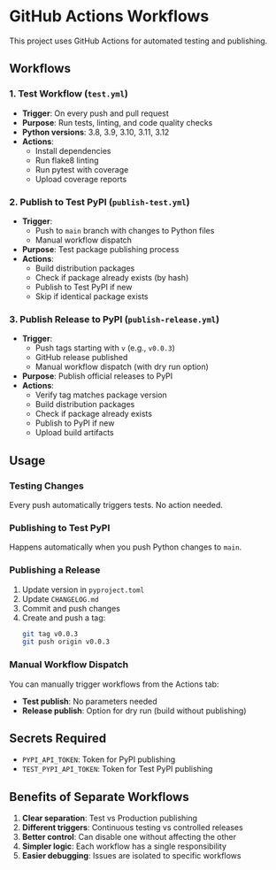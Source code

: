 # GitHub Actions Workflows

This project uses GitHub Actions for automated testing and publishing.

## Workflows

### 1. Test Workflow (`test.yml`)
- **Trigger**: On every push and pull request
- **Purpose**: Run tests, linting, and code quality checks
- **Python versions**: 3.8, 3.9, 3.10, 3.11, 3.12
- **Actions**:
  - Install dependencies
  - Run flake8 linting
  - Run pytest with coverage
  - Upload coverage reports

### 2. Publish to Test PyPI (`publish-test.yml`)
- **Trigger**: 
  - Push to `main` branch with changes to Python files
  - Manual workflow dispatch
- **Purpose**: Test package publishing process
- **Actions**:
  - Build distribution packages
  - Check if package already exists (by hash)
  - Publish to Test PyPI if new
  - Skip if identical package exists

### 3. Publish Release to PyPI (`publish-release.yml`)
- **Trigger**:
  - Push tags starting with `v` (e.g., `v0.0.3`)
  - GitHub release published
  - Manual workflow dispatch (with dry run option)
- **Purpose**: Publish official releases to PyPI
- **Actions**:
  - Verify tag matches package version
  - Build distribution packages
  - Check if package already exists
  - Publish to PyPI if new
  - Upload build artifacts

## Usage

### Testing Changes
Every push automatically triggers tests. No action needed.

### Publishing to Test PyPI
Happens automatically when you push Python changes to `main`.

### Publishing a Release
1. Update version in `pyproject.toml`
2. Update `CHANGELOG.md`
3. Commit and push changes
4. Create and push a tag:
   ```bash
   git tag v0.0.3
   git push origin v0.0.3
   ```

### Manual Workflow Dispatch
You can manually trigger workflows from the Actions tab:
- **Test publish**: No parameters needed
- **Release publish**: Option for dry run (build without publishing)

## Secrets Required
- `PYPI_API_TOKEN`: Token for PyPI publishing
- `TEST_PYPI_API_TOKEN`: Token for Test PyPI publishing

## Benefits of Separate Workflows
1. **Clear separation**: Test vs Production publishing
2. **Different triggers**: Continuous testing vs controlled releases  
3. **Better control**: Can disable one without affecting the other
4. **Simpler logic**: Each workflow has a single responsibility
5. **Easier debugging**: Issues are isolated to specific workflows
